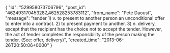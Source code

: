  {
   "id": "529958073706796",
   "post_id": "462493170453287_462528253783112",
   "from_name": "Pete Daoust",
   "message": "tender 1) v. to present to another person an unconditional offer to enter into a contract. 2) to present payment to another. 3) n. delivery, except that the recipient has the choice not to accept the tender. However, the act of tender completes the responsibility of the person making the tender. (See: offer, delivery)",
   "created_time": "2013-06-26T20:50:06+0000"
 }
